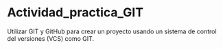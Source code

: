 # Actividad_practica_GIT
Utilizar GIT y GitHub para crear un proyecto usando un sistema de control del versiones (VCS) como GIT.
